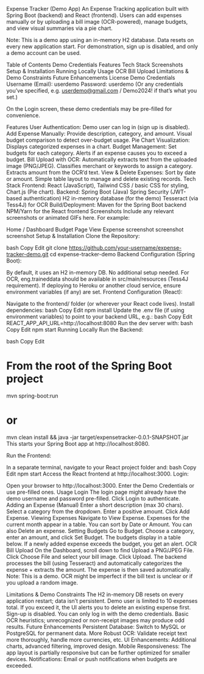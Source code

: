 Expense Tracker (Demo App)
An Expense Tracking application built with Spring Boot (backend) and React (frontend). Users can add expenses manually or by uploading a bill image (OCR-powered), manage budgets, and view visual summaries via a pie chart.

Note: This is a demo app using an in-memory H2 database. Data resets on every new application start. For demonstration, sign up is disabled, and only a demo account can be used.

Table of Contents
Demo Credentials
Features
Tech Stack
Screenshots
Setup & Installation
Running Locally
Usage
OCR Bill Upload
Limitations & Demo Constraints
Future Enhancements
License
Demo Credentials
Username (Email): userdemo
Password: userdemo
(Or any credentials you’ve specified, e.g. userdemo@gmail.com / Demo2024! if that’s what you set.)

On the Login screen, these demo credentials may be pre-filled for convenience.

Features
User Authentication: Demo user can log in (sign up is disabled).
Add Expense Manually:
Provide description, category, and amount.
Visual budget comparison to detect over-budget usage.
Pie Chart Visualization:
Displays categorized expenses in a chart.
Budget Management:
Set budgets for each category.
Alerts if an expense causes you to exceed a budget.
Bill Upload with OCR:
Automatically extracts text from the uploaded image (PNG/JPEG).
Classifies merchant or keywords to assign a category.
Extracts amount from the OCR’d text.
View & Delete Expenses:
Sort by date or amount.
Simple table layout to manage and delete existing records.
Tech Stack
Frontend: React (JavaScript), Tailwind CSS / basic CSS for styling, Chart.js (Pie chart).
Backend:
Spring Boot (Java)
Spring Security (JWT-based authentication)
H2 in-memory database (for the demo)
Tesseract (via Tess4J) for OCR
Build/Deployment:
Maven for the Spring Boot backend
NPM/Yarn for the React frontend
Screenshots
Include any relevant screenshots or animated GIFs here. For example:

Home / Dashboard	Budget Page	View Expense
screenshot	screenshot	screenshot
Setup & Installation
Clone the Repository:

bash
Copy
Edit
git clone https://github.com/your-username/expense-tracker-demo.git
cd expense-tracker-demo
Backend Configuration (Spring Boot):

By default, it uses an H2 in-memory DB. No additional setup needed.
For OCR, eng.traineddata should be available in src/main/resources (Tess4J requirement).
If deploying to Heroku or another cloud service, ensure environment variables (if any) are set.
Frontend Configuration (React):

Navigate to the frontend/ folder (or wherever your React code lives).
Install dependencies:
bash
Copy
Edit
npm install
Update the .env file (if using environment variables) to point to your backend URL, e.g.:
bash
Copy
Edit
REACT_APP_API_URL=http://localhost:8080
Run the dev server with:
bash
Copy
Edit
npm start
Running Locally
Run the Backend:

bash
Copy
Edit
# From the root of the Spring Boot project
mvn spring-boot:run
# or
mvn clean install && java -jar target/expensetracker-0.0.1-SNAPSHOT.jar
This starts your Spring Boot app at http://localhost:8080.

Run the Frontend:

In a separate terminal, navigate to your React project folder and:
bash
Copy
Edit
npm start
Access the React frontend at http://localhost:3000.
Login:

Open your browser to http://localhost:3000.
Enter the Demo Credentials or use pre-filled ones.
Usage
Login
The login page might already have the demo username and password pre-filled.
Click Login to authenticate.
Adding an Expense (Manual)
Enter a short description (max 30 chars).
Select a category from the dropdown.
Enter a positive amount.
Click Add Expense.
Viewing Expenses
Navigate to View Expense.
Expenses for the current month appear in a table.
You can sort by Date or Amount.
You can also Delete an expense.
Setting Budgets
Go to Budget.
Choose a category, enter an amount, and click Set Budget.
The budgets display in a table below.
If a newly added expense exceeds the budget, you get an alert.
OCR Bill Upload
On the Dashboard, scroll down to find Upload a PNG/JPEG File.
Click Choose File and select your bill image.
Click Upload.
The backend processes the bill (using Tesseract) and automatically categorizes the expense + extracts the amount.
The expense is then saved automatically.
Note: This is a demo. OCR might be imperfect if the bill text is unclear or if you upload a random image.

Limitations & Demo Constraints
The H2 in-memory DB resets on every application restart; data isn’t persistent.
Demo user is limited to 10 expenses total. If you exceed it, the UI alerts you to delete an existing expense first.
Sign-up is disabled. You can only log in with the demo credentials.
Basic OCR heuristics; unrecognized or non-receipt images may produce odd results.
Future Enhancements
Persistent Database: Switch to MySQL or PostgreSQL for permanent data.
More Robust OCR: Validate receipt text more thoroughly, handle more currencies, etc.
UI Enhancements: Additional charts, advanced filtering, improved design.
Mobile Responsiveness: The app layout is partially responsive but can be further optimized for smaller devices.
Notifications: Email or push notifications when budgets are exceeded.
